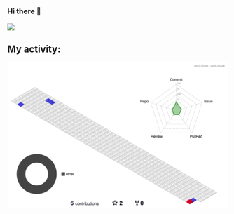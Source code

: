 ### Hi there 👋

<!--START_SECTION:waka-->
<!--END_SECTION:waka-->

<a href="https://github.com/anuraghazra/convoychat">
  <img align="center" src="https://wakatime.com/share/@F4Jonatas/3478a26c-d04c-4ddc-940f-76a2e07a3326.svg"/>
</a>


## My activity:
![contrib graph](./profile-3d-contrib/profile-gitblock.svg)
